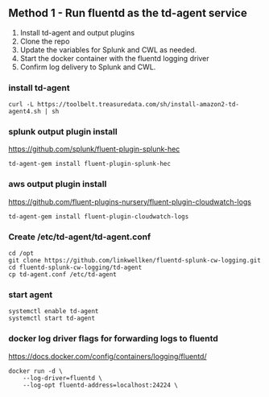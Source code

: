 ## Method 1 - Run fluentd as the td-agent service
1. Install td-agent and output plugins
2. Clone the repo
3. Update the variables for Splunk and CWL as needed.
4. Start the docker container with the fluentd logging driver
5. Confirm log delivery to Splunk and CWL.

### install td-agent
```
curl -L https://toolbelt.treasuredata.com/sh/install-amazon2-td-agent4.sh | sh
```

### splunk output plugin install
https://github.com/splunk/fluent-plugin-splunk-hec
```
td-agent-gem install fluent-plugin-splunk-hec
```

### aws output plugin install
https://github.com/fluent-plugins-nursery/fluent-plugin-cloudwatch-logs
```
td-agent-gem install fluent-plugin-cloudwatch-logs
```

### Create /etc/td-agent/td-agent.conf
```
cd /opt
git clone https://github.com/linkwellken/fluentd-splunk-cw-logging.git
cd fluentd-splunk-cw-logging/td-agent
cp td-agent.conf /etc/td-agent
```

### start agent
```
systemctl enable td-agent
systemctl start td-agent
```

### docker log driver flags for forwarding logs to fluentd
https://docs.docker.com/config/containers/logging/fluentd/
```
docker run -d \
    --log-driver=fluentd \
    --log-opt fluentd-address=localhost:24224 \
```
